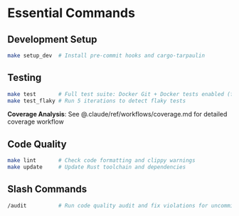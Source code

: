 # Essential Commands

## Development Setup

```bash
make setup_dev  # Install pre-commit hooks and cargo-tarpaulin
```

## Testing

```bash
make test       # Full test suite: Docker Git + Docker tests enabled (full coverage)
make test_flaky # Run 5 iterations to detect flaky tests
```

**Coverage Analysis**: See @.claude/ref/workflows/coverage.md for detailed coverage workflow

## Code Quality

```bash
make lint       # Check code formatting and clippy warnings
make update     # Update Rust toolchain and dependencies
```

## Slash Commands

```bash
/audit          # Run code quality audit and fix violations for uncommitted files
```
